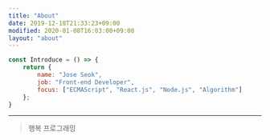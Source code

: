 ```yaml
---
title: "About"
date: 2019-12-18T21:33:23+09:00
modified: 2020-01-08T16:03:00+09:00
layout: "about"
---
```


```js
const Introduce = () => {
	return {
		name: "Jose Seok",
		job: "Front-end Developer",
		focus: ["ECMAScript", "React.js", "Node.js", "Algorithm"]
	};
}
```

---

> 행복 프로그래밍
